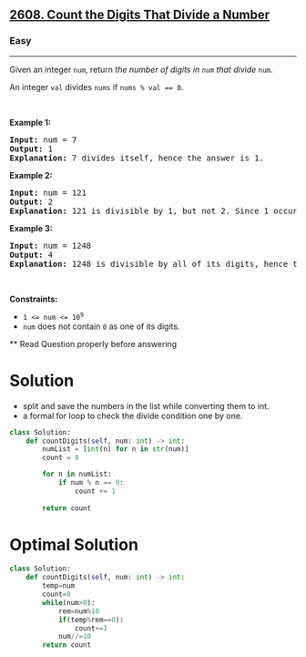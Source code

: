 <h2><a href="https://leetcode.com/problems/count-the-digits-that-divide-a-number">2608. Count the Digits That Divide a Number</a></h2><h3>Easy</h3><hr><p>Given an integer <code>num</code>, return <em>the number of digits in <code>num</code> that divide </em><code>num</code>.</p>

<p>An integer <code>val</code> divides <code>nums</code> if <code>nums % val == 0</code>.</p>

<p>&nbsp;</p>
<p><strong>Example 1:</strong></p>

<pre>
<strong>Input:</strong> num = 7
<strong>Output:</strong> 1
<strong>Explanation:</strong> 7 divides itself, hence the answer is 1.
</pre>

<p><strong>Example 2:</strong></p>

<pre>
<strong>Input:</strong> num = 121
<strong>Output:</strong> 2
<strong>Explanation:</strong> 121 is divisible by 1, but not 2. Since 1 occurs twice as a digit, we return 2.
</pre>

<p><strong>Example 3:</strong></p>

<pre>
<strong>Input:</strong> num = 1248
<strong>Output:</strong> 4
<strong>Explanation:</strong> 1248 is divisible by all of its digits, hence the answer is 4.
</pre>

<p>&nbsp;</p>
<p><strong>Constraints:</strong></p>

<ul>
	<li><code>1 &lt;= num &lt;= 10<sup>9</sup></code></li>
	<li><code>num</code> does not contain <code>0</code> as one of its digits.</li>
</ul>

** Read Question properly before answering 

# Solution 
* split and save the numbers in the list while converting them to int. 
* a formal for loop to check the divide condition one by one. 

```python
class Solution:
    def countDigits(self, num: int) -> int:
        numList = [int(n) for n in str(num)]
        count = 0

        for n in numList:
            if num % n == 0:
                count += 1
        
        return count
```
# Optimal Solution 
```python
class Solution:
    def countDigits(self, num: int) -> int:
        temp=num
        count=0
        while(num>0):
            rem=num%10
            if(temp%rem==0):
                count+=1
            num//=10
        return count
        
```
